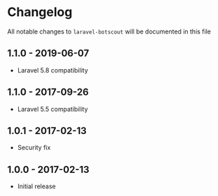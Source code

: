 # Changelog

All notable changes to `laravel-botscout` will be documented in this file

## 1.1.0 - 2019-06-07

- Laravel 5.8 compatibility

## 1.1.0 - 2017-09-26

- Laravel 5.5 compatibility

## 1.0.1 - 2017-02-13

- Security fix


## 1.0.0 - 2017-02-13

- Initial release
